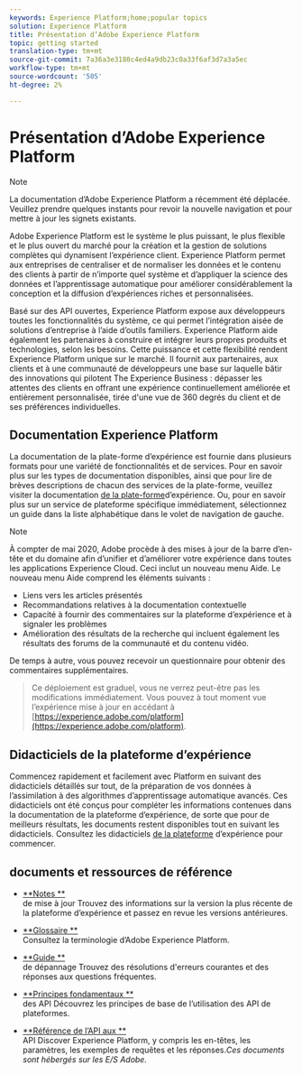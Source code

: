 ```yaml
---
keywords: Experience Platform;home;popular topics
solution: Experience Platform
title: Présentation d’Adobe Experience Platform
topic: getting started
translation-type: tm+mt
source-git-commit: 7a36a3e3180c4ed4a9db23c0a33f6af3d7a3a5ec
workflow-type: tm+mt
source-wordcount: '505'
ht-degree: 2%

---
```



# Présentation d’Adobe Experience Platform

>[!NOTE]
>La documentation d’Adobe Experience Platform a récemment été déplacée. Veuillez prendre quelques instants pour revoir la nouvelle navigation et pour mettre à jour les signets existants.

Adobe Experience Platform est le système le plus puissant, le plus flexible et le plus ouvert du marché pour la création et la gestion de solutions complètes qui dynamisent l’expérience client. Experience Platform permet aux entreprises de centraliser et de normaliser les données et le contenu des clients à partir de n’importe quel système et d’appliquer la science des données et l’apprentissage automatique pour améliorer considérablement la conception et la diffusion d’expériences riches et personnalisées.

Basé sur des API ouvertes, Experience Platform expose aux développeurs toutes les fonctionnalités du système, ce qui permet l’intégration aisée de solutions d’entreprise à l’aide d’outils familiers. Experience Platform aide également les partenaires à construire et intégrer leurs propres produits et technologies, selon les besoins. Cette puissance et cette flexibilité rendent Experience Platform unique sur le marché. Il fournit aux partenaires, aux clients et à une communauté de développeurs une base sur laquelle bâtir des innovations qui pilotent The Experience Business : dépasser les attentes des clients en offrant une expérience continuellement améliorée et entièrement personnalisée, tirée d&#39;une vue de 360 degrés du client et de ses préférences individuelles.

## Documentation Experience Platform

La documentation de la plate-forme d’expérience est fournie dans plusieurs formats pour une variété de fonctionnalités et de services. Pour en savoir plus sur les types de documentation disponibles, ainsi que pour lire de brèves descriptions de chacun des services de la plate-forme, veuillez visiter la documentation [de la plate-forme](documentation/overview.md)d’expérience. Ou, pour en savoir plus sur un service de plateforme spécifique immédiatement, sélectionnez un guide dans la liste alphabétique dans le volet de navigation de gauche.

>[!NOTE]
>
>À compter de mai 2020, Adobe procède à des mises à jour de la barre d’en-tête et du domaine afin d’unifier et d’améliorer votre expérience dans toutes les applications Experience Cloud. Ceci inclut un nouveau menu Aide. Le nouveau menu Aide comprend les éléments suivants :
>
>* Liens vers les articles présentés
>* Recommandations relatives à la documentation contextuelle
>* Capacité à fournir des commentaires sur la plateforme d’expérience et à signaler les problèmes
>* Amélioration des résultats de la recherche qui incluent également les résultats des forums de la communauté et du contenu vidéo.
>
> 
De temps à autre, vous pouvez recevoir un questionnaire pour obtenir des commentaires supplémentaires.
>
>Ce déploiement est graduel, vous ne verrez peut-être pas les modifications immédiatement. Vous pouvez à tout moment vue l’expérience mise à jour en accédant à [https://experience.adobe.com/platform](https://experience.adobe.com/platform).

## Didacticiels de la plateforme d’expérience

Commencez rapidement et facilement avec Platform en suivant des didacticiels détaillés sur tout, de la préparation de vos données à l’assimilation à des algorithmes d’apprentissage automatique avancés. Ces didacticiels ont été conçus pour compléter les informations contenues dans la documentation de la plateforme d’expérience, de sorte que pour de meilleurs résultats, les documents restent disponibles tout en suivant les didacticiels. Consultez les didacticiels [de la plateforme](../tutorials/home.md) d’expérience pour commencer.

## documents et ressources de référence

* [**Notes **](../release-notes/latest/latest.md)<br/>de mise à jour Trouvez des informations sur la version la plus récente de la plateforme d’expérience et passez en revue les versions antérieures.

* [**Glossaire **](glossary.md)<br/>Consultez la terminologie d’Adobe Experience Platform.

* [**Guide **](troubleshooting.md)<br/>de dépannage Trouvez des résolutions d&#39;erreurs courantes et des réponses aux questions fréquentes.

* [**Principes fondamentaux **](api-fundamentals.md)<br/>des API Découvrez les principes de base de l’utilisation des API de plateformes.

* [**Référence de l’API aux **](https://www.adobe.io/apis/experienceplatform/home/api-reference.html)<br/>API Discover Experience Platform, y compris les en-têtes, les paramètres, les exemples de requêtes et les réponses.*Ces documents sont hébergés sur les E/S Adobe.*









<!-- 
## What's New

* **[Privacy management](https://helpx.adobe.com/campaign/kb/campaign-privacy.html)**<br/>
Learn about the tools provided by Adobe Campaign to help you with your Privacy compliance.

* **[Delivery best pratices](https://helpx.adobe.com/campaign/kb/delivery-best-practices.html)**<br/>
Learn more on best practices related to delivery design and sending.

* **[Email designer](designing/using/designing-content-in-adobe-campaign.md)**<br/>
Consult the reorganized Email Designer documentation.

* **[Campaign Standard Mobile guide](https://helpx.adobe.com/campaign/kb/acs-mobile.html)**<br/>
Learn more about general guidelines for mobile deliveries.

[Click here for more updates](rn/using/documentation-updates.md)

## Top pages

 <table>
<tr>
  <td valign="top">
    <a href="administration/using/about-access-management.md">
      <img alt="Roles" src="start/using/assets/roles.png"/>
    </a>
    <div>
    <a href="administration/using/about-access-management.md"><strong>Roles and security groups</strong></a>
    </div>
    <em>Learn how to define permissions and assign roles to Campaign users.</em>
    <br>
  </td>
  <td valign="top">
    <a href="designing/using/designing-content-in-adobe-campaign.md">
      <img alt="Designer" src="start/using/assets/design.png" />
    </a>
    <div>
    <a href="designing/using/designing-content-in-adobe-campaign.md"><strong>Design an email</strong></a>
    </div>
    <em>Learn how to use the Email Designer to create responsive and personalized emails</em>
    <br>
  </td>
  <td valign="top">
       <img alt="Developers" src="start/using/assets/dev.png" />
    <div>
    <strong>Resources for developers</strong>
    </div>
    <p><em><a href="api/using/about-campaign-standard-apis.md">Adobe Campaign API</a></em></p>
    <p><em><a href="integrating/using/about-adobe-experience-cloud-triggers.md">Adobe Experience Cloud Triggers</a></em></p>
    <br>
  </td>
</tr>
</table>


## Additional Resources

* [Release notes](rn/using/release-notes.md)

* [Control Panel](https://docs.adobe.com/content/help/en/control-panel/using/control-panel-home.html)

* [How-to videos](https://docs.adobe.com/content/help/en/campaign-learn/campaign-standard-tutorials/overview.html)

* [Release Planning guide](https://helpx.adobe.com/campaign/kb/acs-release-planning.html)

* [Deprecated and Removed Features](https://helpx.adobe.com/campaign/kb/acs-deprecated-and-removed-features.html)

* [Technical notes](https://helpx.adobe.com/campaign/kb/acs-article-list.html)

* [Adobe Campaign Standard Implementation guide](https://helpx.adobe.com/campaign/kb/campaign-standard-implementation-guide.html)
 -->
